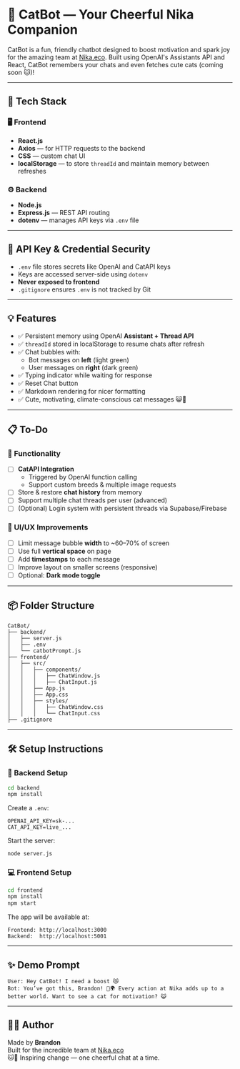 # 🐾 CatBot — Your Cheerful Nika Companion

CatBot is a fun, friendly chatbot designed to boost motivation and spark joy for the amazing team at [Nika.eco](https://www.nikaplanet.com/carbon). Built using OpenAI's Assistants API and React, CatBot remembers your chats and even fetches cute cats (coming soon 🐱)!

---

## 🚀 Tech Stack

### 🖥️ Frontend

- **React.js**
- **Axios** — for HTTP requests to the backend
- **CSS** — custom chat UI
- **localStorage** — to store `threadId` and maintain memory between refreshes

### ⚙️ Backend

- **Node.js**
- **Express.js** — REST API routing
- **dotenv** — manages API keys via `.env` file

---

## 🔐 API Key & Credential Security

- `.env` file stores secrets like OpenAI and CatAPI keys
- Keys are accessed server-side using `dotenv`
- **Never exposed to frontend**
- `.gitignore` ensures `.env` is not tracked by Git

---

## 💡 Features

- ✅ Persistent memory using OpenAI **Assistant + Thread API**
- ✅ `threadId` stored in localStorage to resume chats after refresh
- ✅ Chat bubbles with:
  - Bot messages on **left** (light green)
  - User messages on **right** (dark green)
- ✅ Typing indicator while waiting for response
- ✅ Reset Chat button
- ✅ Markdown rendering for nicer formatting
- ✅ Cute, motivating, climate-conscious cat messages 😺🌱

---

## 📋 To-Do

### 🔧 Functionality

- [ ] **CatAPI Integration**
  - Triggered by OpenAI function calling
  - Support custom breeds & multiple image requests
- [ ] Store & restore **chat history** from memory
- [ ] Support multiple chat threads per user (advanced)
- [ ] (Optional) Login system with persistent threads via Supabase/Firebase

### 🎨 UI/UX Improvements

- [ ] Limit message bubble **width** to ~60–70% of screen
- [ ] Use full **vertical space** on page
- [ ] Add **timestamps** to each message
- [ ] Improve layout on smaller screens (responsive)
- [ ] Optional: **Dark mode toggle**

---

## 📦 Folder Structure

```
CatBot/
├── backend/
│   ├── server.js
│   ├── .env
│   └── catbotPrompt.js
├── frontend/
│   ├── src/
│   │   ├── components/
│   │   │   ├── ChatWindow.js
│   │   │   ├── ChatInput.js
│   │   ├── App.js
│   │   ├── App.css
│   │   ├── styles/
│   │   │   ├── ChatWindow.css
│   │   │   └── ChatInput.css
├── .gitignore
```

---

## 🛠️ Setup Instructions

### 🔧 Backend Setup

```bash
cd backend
npm install
```

Create a `.env`:

```env
OPENAI_API_KEY=sk-...
CAT_API_KEY=live_...
```

Start the server:

```bash
node server.js
```

### 💻 Frontend Setup

```bash
cd frontend
npm install
npm start
```

The app will be available at:

```
Frontend: http://localhost:3000
Backend:  http://localhost:5001
```

---

## ✨ Demo Prompt

```vbnet
User: Hey CatBot! I need a boost 😿
Bot: You’ve got this, Brandon! 💪🌍 Every action at Nika adds up to a better world. Want to see a cat for motivation? 😺
```

---

## 👨‍💻 Author

Made by **Brandon**  
Built for the incredible team at [Nika.eco](https://www.nikaplanet.com/carbon)  
🐱🌿 Inspiring change — one cheerful chat at a time.
